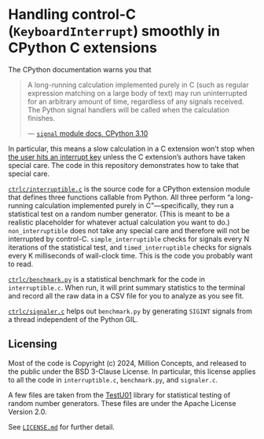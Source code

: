 # Handling control-C (`KeyboardInterrupt`) smoothly in CPython C extensions

The CPython documentation warns you that

> A long-running calculation implemented purely in C (such as regular
> expression matching on a large body of text) may run uninterrupted
> for an arbitrary amount of time, regardless of any signals
> received. The Python signal handlers will be called when the
> calculation finishes.
>
> — [`signal` module docs, CPython 3.10][sigquote]

In particular, this means a slow calculation in a C extension won’t
stop when [the user hits an interrupt key][kbdint] unless the C
extension’s authors have taken special care.  The code in this
repository demonstrates how to take that special care.

[`ctrlc/interruptible.c`][interruptible] is the source code for a
CPython extension module that defines three functions callable from
Python.  All three perform “a long-running calculation implemented
purely in C”—specifically, they run a statistical test on a random
number generator.  (This is meant to be a realistic placeholder for
whatever actual calculation you want to do.)  `non_interruptible`
does not take any special care and therefore will not be interrupted
by control-C.  `simple_interruptible` checks for signals every
N iterations of the statistical test, and `timed_interruptible`
checks for signals every K milliseconds of wall-clock time.
This is the code you probably want to read.

[`ctrlc/benchmark.py`][benchmark] is a statistical benchmark for
the code in `interruptible.c`.  When run, it will print summary
statistics to the terminal and record all the raw data in a CSV
file for you to analyze as you see fit.

[`ctrlc/signaler.c`][signaler] helps out `benchmark.py` by generating
`SIGINT` signals from a thread independent of the Python GIL.

## Licensing

Most of the code is Copyright (c) 2024, Million Concepts, and released
to the public under the BSD 3-Clause License.  In particular, this
license applies to all the code in `interruptible.c`, `benchmark.py`,
and `signaler.c`.

A few files are taken from the [TestU01][] library for statistical
testing of random number generators.  These files are under the
Apache License Version 2.0.

See [`LICENSE.md`][license] for further detail.

[sigquote]: https://docs.python.org/3.10/library/signal.html
[kbdint]: https://docs.python.org/3.10/library/exceptions.html#KeyboardInterrupt
[interruptible]: ctrlc/interruptible.c
[benchmark]: ctrlc/benchmark.py
[signaler]: ctrlc/signaler.c
[license]: LICENSE.md
[TestU01]: https://simul.iro.umontreal.ca/testu01/tu01.html
